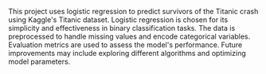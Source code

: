 This project uses logistic regression to predict survivors of the Titanic crash using Kaggle's Titanic dataset. Logistic regression is chosen for its simplicity and effectiveness in binary classification tasks. The data is preprocessed to handle missing values and encode categorical variables. Evaluation metrics are used to assess the model's performance. Future improvements may include exploring different algorithms and optimizing model parameters.
